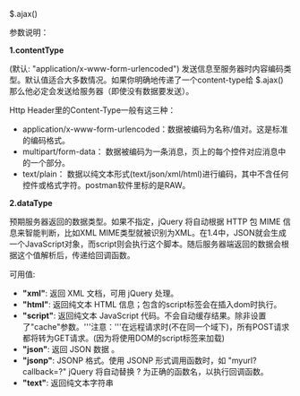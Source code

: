$.ajax()

参数说明：

**1.contentType**

(默认: "application/x-www-form-urlencoded") 发送信息至服务器时内容编码类型。默认值适合大多数情况。如果你明确地传递了一个content-type给 $.ajax() 那么他必定会发送给服务器（即使没有数据要发送）。

Http Header里的Content-Type一般有这三种：

 - application/x-www-form-urlencoded：数据被编码为名称/值对。这是标准的编码格式。
 - multipart/form-data： 数据被编码为一条消息，页上的每个控件对应消息中的一个部分。
 - text/plain： 数据以纯文本形式(text/json/xml/html)进行编码，其中不含任何控件或格式字符。postman软件里标的是RAW。


**2.dataType**

预期服务器返回的数据类型。如果不指定，jQuery 将自动根据 HTTP 包 MIME 信息来智能判断，比如XML MIME类型就被识别为XML。在1.4中，JSON就会生成一个JavaScript对象，而script则会执行这个脚本。随后服务器端返回的数据会根据这个值解析后，传递给回调函数。

可用值:

 - **"xml"**: 返回 XML 文档，可用 jQuery 处理。
 - **"html"**: 返回纯文本 HTML 信息；包含的script标签会在插入dom时执行。
 - **"script"**: 返回纯文本 JavaScript 代码。不会自动缓存结果。除非设置了"cache"参数。'''注意：'''在远程请求时(不在同一个域下)，所有POST请求都将转为GET请求。(因为将使用DOM的script标签来加载)
 - **"json"**: 返回 JSON 数据 。
 - **"jsonp"**: JSONP 格式。使用 JSONP 形式调用函数时，如 "myurl?callback=?" jQuery 将自动替换 ? 为正确的函数名，以执行回调函数。
 - **"text"**: 返回纯文本字符串